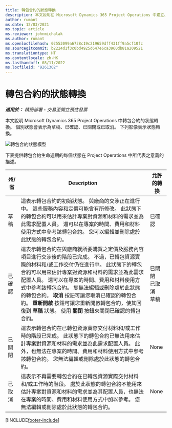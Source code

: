 ```yaml
---
title: 轉包合約的狀態轉換
description: 本文說明在 Microsoft Dynamics 365 Project Operations 中建立、執行和關閉轉包合約時，該轉包合約上發生的狀態轉換。
author: rumant
ms.date: 12/03/2021
ms.topic: article
ms.reviewer: johnmichalak
ms.author: rumant
ms.openlocfilehash: 02553099a6728c19c219659dff431ff9a5cf10fc
ms.sourcegitcommit: b2224d1f3c0bd4925d647e6ca3960db81a209521
ms.translationtype: HT
ms.contentlocale: zh-HK
ms.lasthandoff: 08/11/2022
ms.locfileid: "9261302"
---
```

# <a name="state-transitions-on-a-subcontract"></a>轉包合約的狀態轉換 

_**適用於：** 精簡部署 - 交易至開立預估發票_

本文說明 Microsoft Dynamics 365 Project Operations 中轉包合約的狀態轉換。 個別狀態會表示為草稿、已確認、已關閉或已取消。 下列影像表示狀態轉換。

![轉包合約狀態模型](../media/SubconStates.png)  

下表提供轉包合約生命週期的每個狀態在 Project Operations 中所代表之意義的描述。

| 州/省 | Description | 允許的轉換 |
| --- | --- | --- |
| 草稿 | 這表示轉包合約的初始狀態。 與廠商的交涉正在進行中。 這些服務內容和定價可能會有所修改。 此狀態下的轉包合約可以用來估計專案對資源和材料的需求並為此需求配置人員。 還可以在專案的時間、費用和材料使用方式中參考該轉包合約。 您可以編輯並刪除處於此狀態的轉包合約。 | 已確認 |
| 已確認 | 這表示轉包合約在與廠商就所要購買之定價及服務內容項目進行交涉後的階段已完成。 不過，已轉包資源實際的材料和/或工作交付仍在進行中。 此狀態下的轉包合約可以用來估計專案對資源和材料的需求並為此需求配置人員。 還可以在專案的時間、費用和材料使用方式中參考該轉包合約。 您無法編輯或刪除處於此狀態的轉包合約。 **取消** 按鈕可讓您取消已確認的轉包合約。 **重新開啟** 按鈕可讓您重新開啟轉包合約，使其回復到 **草稿** 狀態。 使用 **關閉** 按鈕來關閉已確認的轉包合約。 | 已關閉 <br> 已取消 <br> 草稿 |
| 已關閉 | 這表示轉包合約在已轉包資源實際交付材料和/或工作時的階段已完成。 此狀態下的轉包合約已無法用來估計專案對資源和材料的需求並為此需求配置人員。 此外，也無法在專案的時間、費用和材料使用方式中參考該轉包合約。 您無法編輯或刪除處於此狀態的轉包合約。 | None |
| 已取消 | 這表示不再需要轉包合約在已轉包資源實際交付材料和/或工作時的階段。 處於此狀態的轉包合約不能用來估計專案對資源和材料的需求並為其配置人員，也無法在專案的時間、費用和材料使用方式中加以參考。 您無法編輯或刪除處於此狀態的轉包合約。 | None |


[!INCLUDE[footer-include](../../includes/footer-banner.md)]
